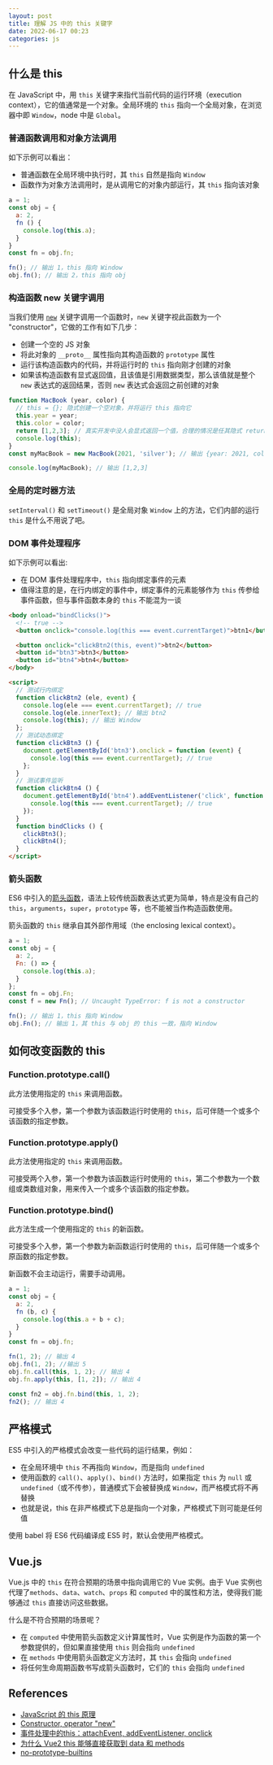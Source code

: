 ```yaml
---
layout: post
title: 理解 JS 中的 this 关键字
date: 2022-06-17 00:23
categories: js
---
```


## 什么是 this

在 JavaScript 中，用 `this` 关键字来指代当前代码的运行环境（execution context），它的值通常是一个对象。全局环境的 `this` 指向一个全局对象，在浏览器中即 `Window`，node 中是 `Global`。

### 普通函数调用和对象方法调用

如下示例可以看出：

- 普通函数在全局环境中执行时，其 `this` 自然是指向 `Window`
- 函数作为对象方法调用时，是从调用它的对象内部运行，其 `this` 指向该对象

```js
a = 1;
const obj = {
  a: 2,
  fn () {
    console.log(this.a);
  }
}
const fn = obj.fn;

fn(); // 输出 1，this 指向 Window
obj.fn(); // 输出 2，this 指向 obj
```

### 构造函数 new 关键字调用

当我们使用 [`new`](https://developer.mozilla.org/en-US/docs/Web/JavaScript/Reference/Operators/new) 关键字调用一个函数时，`new` 关键字视此函数为一个 "constructor"，它做的工作有如下几步：

- 创建一个空的 JS 对象
- 将此对象的 `__proto__` 属性指向其构造函数的 `prototype` 属性
- 运行该构造函数内的代码，并将运行时的 `this` 指向刚才创建的对象
- 如果该构造函数有显式返回值，且该值是引用数据类型，那么该值就是整个 `new` 表达式的返回结果，否则 `new` 表达式会返回之前创建的对象

```js
function MacBook (year, color) {
  // this = {}; 隐式创建一个空对象，并将运行 this 指向它
  this.year = year;
  this.color = color;
  return [1,2,3]; // 真实开发中没人会显式返回一个值，合理的情况是任其隐式 return this
  console.log(this);
}
const myMacBook = new MacBook(2021, 'silver'); // 输出 {year: 2021, color: 'silver'}

console.log(myMacBook); // 输出 [1,2,3]
```

### 全局的定时器方法

`setInterval()` 和 `setTimeout()` 是全局对象 `Window` 上的方法，它们内部的运行 `this` 是什么不用说了吧。

### DOM 事件处理程序

如下示例可以看出:

- 在 DOM 事件处理程序中，`this` 指向绑定事件的元素
- 值得注意的是，在行内绑定的事件中，绑定事件的元素能够作为 `this` 传参给事件函数，但与事件函数本身的 `this` 不能混为一谈

```html
<body onload="bindClicks()">
  <!-- true -->
  <button onclick="console.log(this === event.currentTarget)">btn1</button>

  <button onclick="clickBtn2(this, event)">btn2</button>
  <button id="btn3">btn3</button>
  <button id="btn4">btn4</button>
</body>

<script>
  // 测试行内绑定
  function clickBtn2 (ele, event) {
    console.log(ele === event.currentTarget); // true
    console.log(ele.innerText); // 输出 btn2
    console.log(this); // 输出 Window
  };
  // 测试动态绑定
  function clickBtn3 () {
    document.getElementById('btn3').onclick = function (event) {
      console.log(this === event.currentTarget); // true
    };
  }
  // 测试事件监听
  function clickBtn4 () {
    document.getElementById('btn4').addEventListener('click', function (event) {
      console.log(this === event.currentTarget); // true
    });
  }
  function bindClicks () {
    clickBtn3();
    clickBtn4();
  }
</script>
```

### 箭头函数

ES6 中引入的[箭头函数](https://developer.mozilla.org/en-US/docs/Web/JavaScript/Reference/Functions/Arrow_functions)，语法上较传统函数表达式更为简单，特点是没有自己的 `this`，`arguments`，`super`，`prototype` 等，也不能被当作构造函数使用。

箭头函数的 `this` 继承自其外部作用域（the enclosing lexical context）。

```js
a = 1;
const obj = {
  a: 2,
  Fn: () => {
    console.log(this.a);
  }
};
const fn = obj.Fn;
const f = new Fn(); // Uncaught TypeError: f is not a constructor

fn(); // 输出 1，this 指向 Window
obj.Fn(); // 输出 1，其 this 与 obj 的 this 一致，指向 Window
```

## 如何改变函数的 this

### Function.prototype.call()

此方法使用指定的 `this` 来调用函数。

可接受多个入参，第一个参数为该函数运行时使用的 `this`，后可伴随一个或多个该函数的指定参数。

### Function.prototype.apply()

此方法使用指定的 `this` 来调用函数。

可接受两个入参，第一个参数为该函数运行时使用的 `this`，第二个参数为一个数组或类数组对象，用来传入一个或多个该函数的指定参数。

### Function.prototype.bind()

此方法生成一个使用指定的 `this` 的新函数。

可接受多个入参，第一个参数为新函数运行时使用的 `this`，后可伴随一个或多个原函数的指定参数。

新函数不会主动运行，需要手动调用。

```js
a = 1;
const obj = {
  a: 2,
  fn (b, c) {
    console.log(this.a + b + c);
  }
}
const fn = obj.fn;

fn(1, 2); // 输出 4
obj.fn(1, 2); //输出 5
obj.fn.call(this, 1, 2); // 输出 4
obj.fn.apply(this, [1, 2]); // 输出 4

const fn2 = obj.fn.bind(this, 1, 2);
fn2(); // 输出 4
```

## 严格模式

ES5 中引入的严格模式会改变一些代码的运行结果，例如：

- 在全局环境中 `this` 不再指向 `Window`，而是指向 `undefined`
- 使用函数的 `call()`、`apply()`、`bind()` 方法时，如果指定 `this` 为 `null` 或 `undefined`（或不传参），普通模式下会被替换成 `Window`，而严格模式将不再替换
- 也就是说，this 在非严格模式下总是指向一个对象，严格模式下则可能是任何值

使用 babel 将 ES6 代码编译成 ES5 时，默认会使用严格模式。

## Vue.js

Vue.js 中的 `this` 在符合预期的场景中指向调用它的 Vue 实例。由于 Vue 实例也代理了`methods`、`data`、`watch`、`props` 和 `computed` 中的属性和方法，使得我们能够通过 `this` 直接访问这些数据。

什么是不符合预期的场景呢？

- 在 `computed` 中使用箭头函数定义计算属性时，Vue 实例是作为函数的第一个参数提供的，但如果直接使用 `this` 则会指向 `undefined`
- 在 `methods` 中使用箭头函数定义方法时，其 `this` 会指向 `undefined`
- 将任何生命周期函数书写成箭头函数时，它们的 `this` 会指向 `undefined`

## References

- [JavaScript 的 this 原理](https://www.ruanyifeng.com/blog/2018/06/javascript-this.html)
- [Constructor, operator "new"](https://javascript.info/constructor-new)
- [事件处理中的this：attachEvent, addEventListener, onclick](https://harttle.land/2015/08/14/event-and-this.html)
- [为什么 Vue2 this 能够直接获取到 data 和 methods](https://chinese.freecodecamp.org/news/why-this-in-vue2-can-get-data-and-methods-directly)
-  [no-prototype-builtins](https://eslint.org/docs/rules/no-prototype-builtins)
